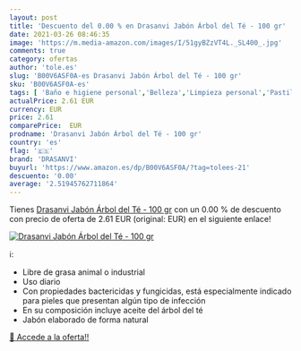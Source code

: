 ```yaml
---
layout: post
title: 'Descuento del 0.00 % en Drasanvi Jabón Árbol del Té - 100 gr'
date: 2021-03-26 08:46:35
image: 'https://m.media-amazon.com/images/I/51gyBZzVT4L._SL400_.jpg'
comments: true
category: ofertas
author: 'tole.es'
slug: 'B00V6ASF0A-es Drasanvi Jabón Árbol del Té - 100 gr'
sku: 'B00V6ASF0A-es'
tags: [ 'Baño e higiene personal','Belleza','Limpieza personal','Pastillas de jabón y jabón líquido para manos','drasanvi','jabón', ]
actualPrice: 2.61 EUR
currency: EUR
price: 2.61
comparePrice:  EUR
prodname: 'Drasanvi Jabón Árbol del Té - 100 gr'
country: 'es'
flag: '🇪🇸'
brand: 'DRASANVI'
buyurl: 'https://www.amazon.es/dp/B00V6ASF0A/?tag=tolees-21'
descuento: '0.00'
average: '2.51945762711864'
---
```


Tienes [Drasanvi Jabón Árbol del Té - 100 gr](https://www.amazon.es/dp/B00V6ASF0A/?tag=tolees-21) con un 0.00 % de descuento con precio de oferta de 2.61 EUR (original:  EUR) en el siguiente enlace!

[![Drasanvi Jabón Árbol del Té - 100 gr](https://m.media-amazon.com/images/I/51gyBZzVT4L._SL400_.jpg)](https://www.amazon.es/dp/B00V6ASF0A/?tag=tolees-21)

ℹ️:

- Libre de grasa animal o industrial
- Uso diario
- Con propiedades bactericidas y fungicidas, está especialmente indicado para pieles que presentan algún tipo de infección
- En su composición incluye aceite del árbol del té
- Jabón elaborado de forma natural

[🛒 Accede a la oferta!!](https://www.amazon.es/dp/B00V6ASF0A/?tag=tolees-21)
